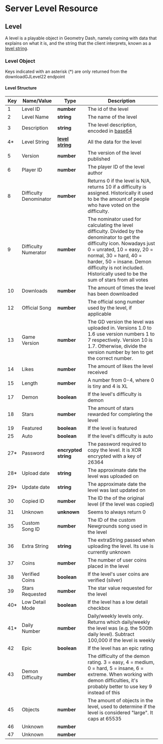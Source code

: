 
# Server Level Resource

## Level

A level is a playable object in Geometry Dash, namely coming with data that explains on what it is, and the string that the client interprets, known as a [level string](#).

### Level Object

Keys indicated with an asterisk (*) are only returned from the downloadGJLevel22 endpoint

#### Level Structure

| Key | Name/Value      | Type                                         | Description                                                              
|-----|-----------------|----------------------------------------------|--------------------------------------------------------------------------
| 1   | Level ID        | **number**                                   | The id of the level                                                      
| 2   | Level Name      | **string**                                   | The name of the level                                                    
| 3   | Description     | **string**                                   | The level description, encoded in [base64](/topics/encryption/base64.md) 
| 4*  | Level String    | **[level string]()**                         | All the data for the level                               
| 5   | Version         | **number**                                   | The version of the level published                                       
| 6   | Player ID       | **number**            | The player ID of the level author
| 8   | Difficulty Denominator | **number**            | Returns 0 if the level is N/A, returns 10 if a difficulty is assigned. Historically it used to be the amount of people who have voted on the difficulty.
| 9   | Difficulty Numerator      | **number**                                   | The nominator used for calculating the level difficulty. Divided by the denominator to get the difficulty icon. Nowadays just 0 = unrated, 10 = easy, 20 = normal, 30 = hard, 40 = harder, 50 = insane. Demon difficulty is not included. Historically used to be the sum of stars from all votes
| 10  | Downloads       | **number**                                   | The amount of times the level has been downloaded                          
| 12  | Official Song   | **number** | The official song number used by the level, if applicable         
| 13  | Game Version    | **number** 			                   	   | The GD version the level was uploaded in. Versions 1.0 to 1.6 use version numbers 1 to 7 respectively. Version 10 is 1.7. Otherwise, divide the version number by ten to get the correct number. 
| 14  | Likes           | **number** 			                   	   | The amount of likes the level received
| 15  | Length          | **number** 			                   	   | A number from 0-4, where 0 is tiny and 4 is XL     
| 17  | Demon           | **boolean** 				                   | If the level's difficulty is demon    
| 18  | Stars           | **number** 				                   | The amount of stars rewarded for completing the level
| 19  | Featured        | **boolean** 			                       | If the level is featured 
| 25  | Auto            | **boolean** 				                   | If the level's difficulty is auto   
| 27* | Password        | **encrypted string** 	                       | The password required to copy the level. It is XOR encrypted with a key of 26364
| 28* | Upload date     | **string** 				                   | The approximate date the level was uploaded on 
| 29* | Update date     | **string** 				                   | The approximate date the level was last updated on 
| 30  | Copied ID       | **number** 				                   | The ID the of the original level (if the level was copied)   
| 31  | Unknown         | **unknown** 				                 | Seems to always return 0 
| 35  | Custom Song ID  | **number** 				                   | The ID of the custom Newgrounds song used in the level    
| 36  | Extra String    | **string**                           | The extraString passed when uploading the level. Its use is currently unknown
| 37  | Coins           | **number** 				                   | The number of user coins placed in the level      
| 38  | Verified Coins  | **boolean** 				                   | If the level's user coins are verified (silver)
| 39  | Stars Requested | **number** 				                   | The star value requested for the level     
| 40* | Low Detail Mode | **boolean** 				                   | If the level has a low detail checkbox    
| 41*  | Daily Number    | **number** 				                   | Daily/weekly levels only. Returns which daily/weekly the level was (e.g. the 500th daily level). Subtract 100,000 if the level is weekly
| 42  | Epic            | **boolean** 				                   | If the level has an epic rating    
| 43  | Demon Difficulty| **number** 				                   | The difficulty of the demon rating. 3 = easy, 4 = medium, 0 = hard, 5 = insane, 6 = extreme. When working with demon difficulties, it's probably better to use key 9 instead of this
| 45  | Objects         | **number** 				                   | The amount of objects in the level, used to determine if the level is considered "large". It caps at 65535     
| 46  | Unknown         | **number** 				                   | 
| 47  | Unknown         | **number** 				                   | 

